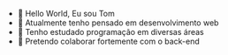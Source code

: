 - 👋 Hello World, Eu sou Tom
- 👀 Atualmente tenho pensado em desenvolvimento web
- 🌱 Tenho estudado programação em diversas áreas
- 💞️ Pretendo colaborar fortemente com o back-end

<!---
TomyLi3/TomyLi3 is a ✨ special ✨ repository because its `README.md` (this file) appears on your GitHub profile.
You can click the Preview link to take a look at your changes.
--->
